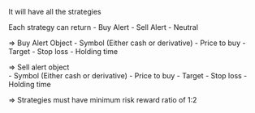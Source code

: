 It will have all the strategies 

Each strategy can return 
	- Buy Alert
	- Sell Alert
	- Neutral

=> Buy Alert Object
	- Symbol (Either cash or derivative)
	- Price to buy
	- Target
	- Stop loss
	- Holding time
	
=> Sell alert object  
	- Symbol (Either cash or derivative)
	- Price to buy
	- Target
	- Stop loss
	- Holding time


=>  Strategies must have minimum risk reward ratio of 1:2 
